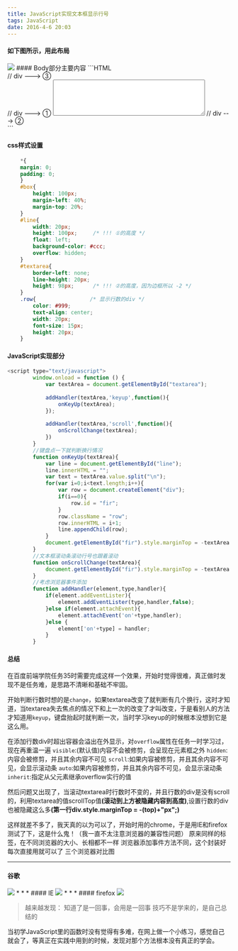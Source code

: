 ```yaml
---
title: JavaScript实现文本框显示行号
tags: JavaScript
date: 2016-4-6 20:03
---
```


#### 如下图所示，用此布局
<img src="http://7xslws.com1.z0.glb.clouddn.com/textarea2.png">
#### Body部分主要内容
```HTML
<div id="box">     // div ---> ③
	<div id="line"></div>    // div ---> ①
	<textarea id="textarea" rows="5" cols="40"></textarea>   // div ---> ②
</div>
```
<!-- more -->

#### css样式设置
``` CSS
	*{
	margin: 0;
	padding: 0;
	}
	#box{
		height: 100px;
		margin-left: 40%;
		margin-top: 20%;
	}
	#line{
		width: 20px;
		height: 100px;     /* !!! ①的高度 */
		float: left;
		background-color: #ccc;
		overflow: hidden;
	}
	#textarea{
		border-left: none;
		line-height: 20px;
		height: 98px;      /* !!! ②的高度，因为边框所以 -2 */
	}
	.row{                 /* 显示行数的div */
		color: #999;
		text-align: center;
		width: 20px;
		font-size: 15px;
		height: 20px;
	}
```
#### JavaScript实现部分
```Javascript
<script type="text/javascript">
		window.onload = function () {
			var textArea = document.getElementById("textarea");
			
			addHandler(textArea,'keyup',function(){    
				onKeyUp(textArea);
			}); 
			
			addHandler(textArea,'scroll',function(){
				onScrollChange(textArea);
			})
		}
		//键盘点一下就判断换行情况
		function onKeyUp(textArea){
			var line = document.getElementById("line");
			line.innerHTML = "";
			var text = textArea.value.split("\n");
			for(var i=0;i<text.length;i++){
				var row = document.createElement("div");
				if(i==0){
					row.id = "fir";
				}
				row.className = "row";
				row.innerHTML = i+1;
				line.appendChild(row);
			}
			document.getElementById("fir").style.marginTop = -textArea.scrollTop + "px";
		}
		//文本框滚动条滚动行号也跟着滚动
		function onScrollChange(textArea){
			document.getElementById("fir").style.marginTop = -textArea.scrollTop + "px";
		}
		//考虑浏览器事件添加
		function addHandler(element,type,handler){
			if(element.addEventLister){
				element.addEventLister(type,handler,false);
			}else if(element.attachEvent){
				element.attachEvent('on'+type,handler);
			}else {
				element['on'+type] = handler;
			}
		}
```
#### 总结
在百度前端学院任务35时需要完成这样一个效果，开始时觉得很难，真正做时发现不是任务难，是思路不清晰和基础不牢固。

开始判断行数时想的是`change`，如果textarea改变了就判断有几个换行，这时才知道，当textarea失去焦点的情况下和上一次的改变了才叫改变，于是看别人的方法才知道用`keyup`，键盘抬起时就判断一次，当时学习keyup的时候根本没想到它是这么用。

在添加行数div时超出容器会溢出在外显示，对`overflow`属性在任务一时学习过，现在再重温一遍
`visible`:(默认值)内容不会被修剪，会呈现在元素框之外
`hidden`:内容会被修剪，并且其余内容不可见
`scroll`:如果内容被修剪，并且其余内容不可见，会显示滚动条
`auto`:如果内容被修剪，并且其余内容不可见，会显示滚动条
`inherit`:指定从父元素继承overflow实行的值

然后问题又出现了，当滚动textarea时行数时不变的，并且行数的div是没有scroll的，利用textarea的值scrollTop值<strong>(滚动到上方被隐藏内容到高度)</strong>,设置行数的div也被隐藏这么多<strong>(第一行div.style.marginTop = -(top)+"px";)</strong>

这样就差不多了，我天真的以为可以了，开始时用的chrome，于是用IE和firefox测试了下，这是什么鬼！（我一直不太注意浏览器的兼容性问题）
原来同样的标签，在不同浏览器的大小、长相都不一样
浏览器添加事件方法不同，这个封装好每次直接用就可以了
三个浏览器对比图
*****
#### 谷歌
<img src="http://7xslws.com1.z0.glb.clouddn.com/Googletest.png">
* * *
#### IE
<img src="http://7xslws.com1.z0.glb.clouddn.com/ietest.png">
* * *
#### firefox
<img src="http://7xslws.com1.z0.glb.clouddn.com/firefoxtest.png">


> 越来越发现：
知道了是一回事，会用是一回事
技巧不是学来的，是自己总结的

当初学JavaScript里的函数时没有觉得有多难，在网上做一个小练习，感觉自己就会了，等真正在实践中用到的时候，发现对那个方法根本没有真正的学会。